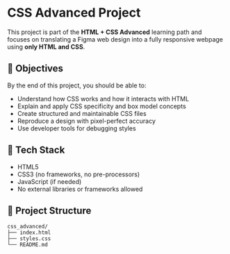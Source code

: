 # CSS Advanced Project

This project is part of the **HTML + CSS Advanced** learning path and focuses on translating a Figma web design into a fully responsive webpage using **only HTML and CSS**.

## 🎯 Objectives

By the end of this project, you should be able to:

- Understand how CSS works and how it interacts with HTML
- Explain and apply CSS specificity and box model concepts
- Create structured and maintainable CSS files
- Reproduce a design with pixel-perfect accuracy
- Use developer tools for debugging styles

## 🧰 Tech Stack

- HTML5
- CSS3 (no frameworks, no pre-processors)
- JavaScript (if needed)
- No external libraries or frameworks allowed

## 📂 Project Structure

```plaintext
css_advanced/
├── index.html
├── styles.css
└── README.md
